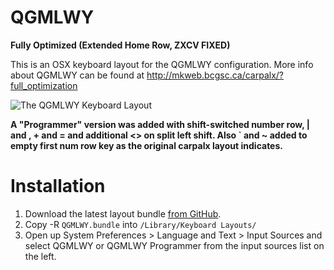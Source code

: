 QGMLWY
======
**Fully Optimized (Extended Home Row, ZXCV FIXED)**

This is an OSX keyboard layout for the QGMLWY configuration. More info about QGMLWY can be found at http://mkweb.bcgsc.ca/carpalx/?full_optimization

![The QGMLWY Keyboard Layout](http://mkweb.bcgsc.ca/carpalx/images/qgmlwy.png)

**A "Programmer" version was added with shift-switched number row, | and \, + and = and additional <> on split left shift. Also ` and ~ added to empty first num row key as the original carpalx layout indicates.**

Installation
============
1. Download the latest layout bundle [from GitHub](https://github.com/tobsn/QGMLWY/archive/master.zip).
2. Copy -R `QGMLWY.bundle` into `/Library/Keyboard Layouts/`
3. Open up System Preferences > Language and Text > Input Sources and select QGMLWY or QGMLWY Programmer from the input sources list on the left.